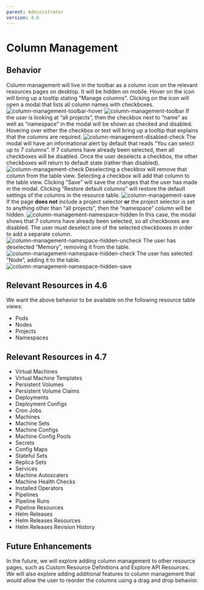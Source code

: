 ```yaml
---
parent: Administrator
version: 4.6
---
```


# Column Management

## Behavior
Column management will live in the toolbar as a column icon on the relevant resources pages on desktop. It will be hidden on mobile. Hover on the icon will bring up a tooltip stating "Manage columns". Clicking on the icon will open a modal that lists all column names with checkboxes.
![column-management-toolbar-hover](img/column-management-toolbar-hover.png)
![column-management-toolbar](img/column-management-toolbar.png)
If the user is looking at “all projects”, then the checkbox next to “name” as well as “namespace”  in the modal will be shown as checked and disabled. Hovering over either the checkbox or text will bring up a tooltip that explains that the columns are required.
![column-management-disabled-check](img/column-management-disabled-check.png)
The modal will have an informational alert by default that reads “You can select up to 7 columns”. If 7 columns have already been selected, then all checkboxes will be disabled. Once the user deselects a checkbox, the other checkboxes will return to default state (rather than disabled). 
![column-management-check](img/column-management-check.png)
Deselecting a checkbox will remove that column from the table view. Selecting a checkbox will add that column to the table view. Clicking “Save” will save the changes that the user has made in the modal. Clicking “Restore default columns” will restore the default settings of the columns in the resource table.
![column-management-save](img/column-management-save.png)
If the page **does not** include a project selector **or** the project selector is set to anything other than “all projects”, then the “namespace” column will be hidden.
![column-management-namespace-hidden](img/column-management-namespace-hidden.png)
In this case, the modal shows that 7 columns have already been selected, so all checkboxes are disabled. The user must deselect one of the selected checkboxes in order to add a separate column.
![column-management-namespace-hidden-uncheck](img/column-management-namespace-hidden-uncheck.png)
The user has deselected “Memory”, removing it from the table.
![column-management-namespace-hidden-check](img/column-management-namespace-hidden-check.png)
The user has selected “Node”, adding it to the table.
![column-management-namespace-hidden-save](img/column-management-namespace-hidden-save.png)

## Relevant Resources in 4.6
We want the above behavior to be available on the following resource table views:
- Pods
- Nodes
- Projects
- Namespaces

## Relevant Resources in 4.7
- Virtual Machines
- Virtual Machine Templates
- Persistent Volumes
- Persistent Volume Claims
- Deployments
- Deployment Configs
- Cron Jobs
- Machines
- Machine Sets
- Machine Configs
- Machine Config Pools
- Secrets
- Config Maps
- Stateful Sets
- Replica Sets
- Services
- Machine Autoscalers
- Machine Health Checks
- Installed Operators
- Pipelines
- Pipeline Runs
- Pipeline Resources
- Helm Releases
- Helm Releases Resources
- Helm Releases Revision History

## Future Enhancements
In the future, we will explore adding column management to other resource pages, such as Custom Resource Definitions and Explore API Resources. We will also explore adding additional features to column management that would allow the user to reorder the columns using a drag and drop behavior.